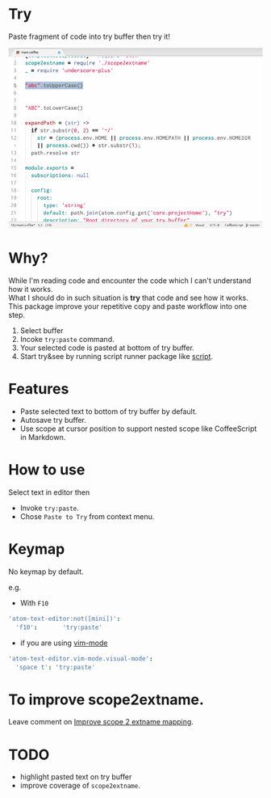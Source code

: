# Try
Paste fragment of code into try buffer then try it!

![gif](https://raw.githubusercontent.com/t9md/t9md/12fba4ff60861ae1acd973407c93a62edf61c956/img/atom-try.gif)

# Why?
While I'm reading code and encounter the code which I can't understand how it works.  
What I should do in such situation is **try** that code and see how it works.  
This package improve your repetitive copy and paste workflow into one step.

1. Select buffer
2. Incoke `try:paste` command.
3. Your selected code is pasted at bottom of try buffer.
4. Start try&see by running script runner package like [script](https://atom.io/packages/script).

# Features

- Paste selected text to bottom of try buffer by default.
- Autosave try buffer.
- Use scope at cursor position to support nested scope like CoffeeScript in Markdown.

# How to use

Select text in editor then
- Invoke `try:paste`.
- Chose `Paste to Try` from context menu.

# Keymap
No keymap by default.

e.g.

* With `F10`

```coffeescript
'atom-text-editor:not([mini])':
  'f10':       'try:paste'
```

* if you are using  [vim-mode](https://atom.io/packages/vim-mode)

```coffeescript
'atom-text-editor.vim-mode.visual-mode':
  'space t': 'try:paste'
```

# To improve scope2extname.

Leave comment on [Improve scope 2 extname mapping](https://github.com/t9md/atom-try/issues/1).

# TODO

- highlight pasted text on try buffer
- improve coverage of `scope2extname`.
